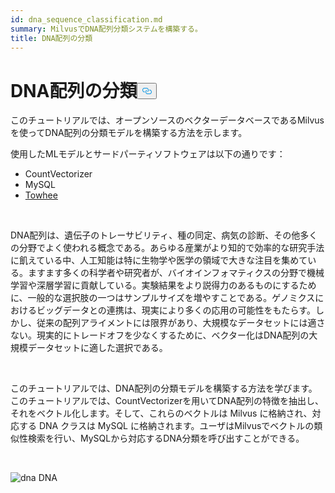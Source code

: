 ```yaml
---
id: dna_sequence_classification.md
summary: MilvusでDNA配列分類システムを構築する。
title: DNA配列の分類
---
```

<h1 id="DNA-Sequence-Classification" class="common-anchor-header">DNA配列の分類<button data-href="#DNA-Sequence-Classification" class="anchor-icon" translate="no">
      <svg translate="no"
        aria-hidden="true"
        focusable="false"
        height="20"
        version="1.1"
        viewBox="0 0 16 16"
        width="16"
      >
        <path
          fill="#0092E4"
          fill-rule="evenodd"
          d="M4 9h1v1H4c-1.5 0-3-1.69-3-3.5S2.55 3 4 3h4c1.45 0 3 1.69 3 3.5 0 1.41-.91 2.72-2 3.25V8.59c.58-.45 1-1.27 1-2.09C10 5.22 8.98 4 8 4H4c-.98 0-2 1.22-2 2.5S3 9 4 9zm9-3h-1v1h1c1 0 2 1.22 2 2.5S13.98 12 13 12H9c-.98 0-2-1.22-2-2.5 0-.83.42-1.64 1-2.09V6.25c-1.09.53-2 1.84-2 3.25C6 11.31 7.55 13 9 13h4c1.45 0 3-1.69 3-3.5S14.5 6 13 6z"
        ></path>
      </svg>
    </button></h1><p>このチュートリアルでは、オープンソースのベクターデータベースであるMilvusを使ってDNA配列の分類モデルを構築する方法を示します。</p>
<p>使用したMLモデルとサードパーティソフトウェアは以下の通りです：</p>
<ul>
<li>CountVectorizer</li>
<li>MySQL</li>
<li><a href="https://towhee.io/">Towhee</a></li>
</ul>
<p><br/></p>
<p>DNA配列は、遺伝子のトレーサビリティ、種の同定、病気の診断、その他多くの分野でよく使われる概念である。あらゆる産業がより知的で効率的な研究手法に飢えている中、人工知能は特に生物学や医学の領域で大きな注目を集めている。ますます多くの科学者や研究者が、バイオインフォマティクスの分野で機械学習や深層学習に貢献している。実験結果をより説得力のあるものにするために、一般的な選択肢の一つはサンプルサイズを増やすことである。ゲノミクスにおけるビッグデータとの連携は、現実により多くの応用の可能性をもたらす。しかし、従来の配列アライメントには限界があり、大規模なデータセットには適さない。現実的にトレードオフを少なくするために、ベクター化はDNA配列の大規模データセットに適した選択である。</p>
<p><br/></p>
<p>このチュートリアルでは、DNA配列の分類モデルを構築する方法を学びます。このチュートリアルでは、CountVectorizerを用いてDNA配列の特徴を抽出し、それをベクトル化します。そして、これらのベクトルは Milvus に格納され、対応する DNA クラスは MySQL に格納されます。ユーザはMilvusでベクトルの類似性検索を行い、MySQLから対応するDNA分類を呼び出すことができる。</p>
<p><br/></p>
<p>
  
   <span class="img-wrapper"> <img translate="no" src="/docs/v2.4.x/assets/dna.png" alt="dna" class="doc-image" id="dna" />
   </span> <span class="img-wrapper"> <span>DNA</span> </span></p>
